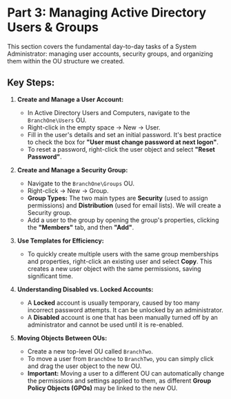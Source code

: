 # Part 3: Managing Active Directory Users & Groups

This section covers the fundamental day-to-day tasks of a System Administrator: managing user accounts, security groups, and organizing them within the OU structure we created.

## Key Steps:

1.  **Create and Manage a User Account:**
    *   In Active Directory Users and Computers, navigate to the `BranchOne\Users` OU.
    *   Right-click in the empty space → New → User.
    *   Fill in the user's details and set an initial password. It's best practice to check the box for **"User must change password at next logon"**.
    *   To reset a password, right-click the user object and select **"Reset Password"**.

2.  **Create and Manage a Security Group:**
    *   Navigate to the `BranchOne\Groups` OU.
    *   Right-click → New → Group.
    *   **Group Types:** The two main types are **Security** (used to assign permissions) and **Distribution** (used for email lists). We will create a Security group.
    *   Add a user to the group by opening the group's properties, clicking the **"Members"** tab, and then **"Add"**.

3.  **Use Templates for Efficiency:**
    *   To quickly create multiple users with the same group memberships and properties, right-click an existing user and select **Copy**. This creates a new user object with the same permissions, saving significant time.

4.  **Understanding Disabled vs. Locked Accounts:**
    *   A **Locked** account is usually temporary, caused by too many incorrect password attempts. It can be unlocked by an administrator.
    *   A **Disabled** account is one that has been manually turned off by an administrator and cannot be used until it is re-enabled.

5.  **Moving Objects Between OUs:**
    *   Create a new top-level OU called `BranchTwo`.
    *   To move a user from `BranchOne` to `BranchTwo`, you can simply click and drag the user object to the new OU.
    *   **Important:** Moving a user to a different OU can automatically change the permissions and settings applied to them, as different **Group Policy Objects (GPOs)** may be linked to the new OU.
